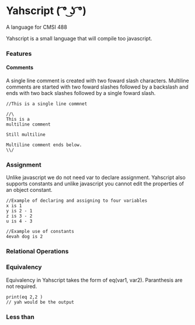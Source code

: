 # Yahscript      ( ͡° ͜ʖ ͡°) 
A language for CMSI 488

Yahscript is a small language that will compile too javascript.

### Features

#### Comments
A single line comment is created with two foward slash characters. Multiline comments are started with two foward slashes followed by a backslash and ends with two back slashes followed by a single foward slash. 

```
//This is a single line commnet

//\
This is a 
multiline comment

Still multiline

Multiline comment ends below. 
\\/

```

### Assignment
Unlike javascript we do not need var to declare assignment. Yahscript also supports constants and unlike javascript you cannot edit the properties of an object constant.

```
//Example of declaring and assigning to four variables
x is 1
y is 2 - 1
z is 3 - 2
u is 4 - 3

//Example use of constants
4evah dog is 2

```

### Relational Operations

### Equivalency
Equivalency in Yahscript takes the form of eq(var1, var2). Paranthesis are not required.

```
print(eq 2,2 )
// yah would be the output
```
### Less than

